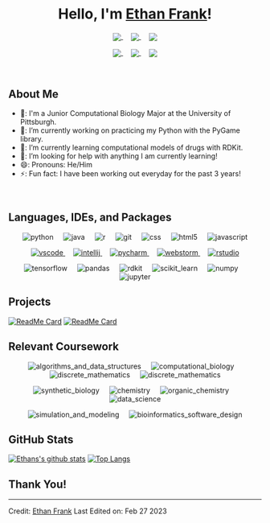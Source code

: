 <h1 align="center">Hello, I'm <a href="https://github.com/efrank801">Ethan Frank<a>!</h1>

<p align="center">
  <a href="https://www.linkedin.com/in/ethanffrank/" target="blank"><img align="center" src="https://img.shields.io/badge/EthanFFRANK-0077B5?style=for-the-badge&logo=linkedin&logoColor=white"/>
  </a>
  &nbsp;&nbsp;&nbsp;
  <a href="mailto:efrank801@gmail.com" target="blank"><img align="center" src="https://img.shields.io/badge/EFRANK801@GMAIL.COM-D14836?style=for-the-badge&logo=gmail&logoColor=white"/>
  </a>
  &nbsp;&nbsp;&nbsp;
  <a href="https://drive.google.com/file/d/1OFX6Wv2y4I8CYhHg3zRuXW-oHuGtgLxP/view?usp=share_link" target="blank"><img align="center" src="https://img.shields.io/badge/Ethan Frank-FAF9F6?style=for-the-badge&logo=adobe&logoColor=red"/>
  </a>
</p>

<p align="center">
  <a href="https://www.instagram.com/ethannfrank/" target="blank"><img align="center" src="https://img.shields.io/badge/@ETHANNFRANK-E4405F?style=for-the-badge&logo=instagram&logoColor=white"/>
  </a>
  &nbsp;&nbsp;&nbsp;
  <a href="https://www.github.com/ethannfrank" target="blank"><img align="center" src="https://img.shields.io/badge/ETHANNFRANK-454545?style=for-the-badge&logo=github&logoColor=white"/>
  </a>
  </a>
  &nbsp;&nbsp;&nbsp;
  <a href="https://twitter.com/ethannfrank" target="blank"><img align="center" src="https://img.shields.io/badge/@ETHANNFRANK-1DA1F2?style=for-the-badge&logo=twitter&logoColor=white"/>
  </a>
</p>

<Br>

<h2>About Me</h2>

- 🏫: I'm a Junior Computational Biology Major at the University of Pittsburgh.
- 🔭: I’m currently working on practicing my Python with the PyGame library.
- 🌱: I’m currently learning computational models of drugs with RDKit.
- 🤔: I’m looking for help with anything I am currently learning!
- 😄: Pronouns: He/Him
- ⚡: Fun fact: I have been working out everyday for the past 3 years!

<Br>

<h2>Languages, IDEs, and Packages</h2>

<p align="center">
  <img src="https://img.shields.io/badge/Python-3776AB?style=for-the-badge&logo=python&logoColor=white" alt="python">
  &nbsp;&nbsp;&nbsp;
  <img src="https://img.shields.io/badge/Java-ED8B00?style=for-the-badge&logo=openjdk&logoColor=white" alt="java">
  &nbsp;&nbsp;&nbsp;
  <img src="https://img.shields.io/badge/R-276DC3?style=for-the-badge&logo=r&logoColor=white" alt="r">
  &nbsp;&nbsp;&nbsp;
  <img src="https://img.shields.io/badge/GIT-E44C30?style=for-the-badge&logo=git&logoColor=white" alt="git">
  &nbsp;&nbsp;&nbsp;
  <img src="https://img.shields.io/badge/CSS-239120?&style=for-the-badge&logo=css3&logoColor=white" alt="css">
  &nbsp;&nbsp;&nbsp;
  <img src="https://img.shields.io/badge/HTML5-E34F26?style=for-the-badge&logo=html5&logoColor=white" alt="html5">
  &nbsp;&nbsp;&nbsp;
  <img src="https://img.shields.io/badge/JavaScript-F7DF1E?style=for-the-badge&logo=javascript&logoColor=black" alt="javascript">
</p>

<p align="center">
  <a href="https://code.visualstudio.com/" target="blank">
  <img src="https://img.shields.io/badge/Visual_Studio_Code-0078D4?style=for-the-badge&logo=visual%20studio%20code&logoColor=white" alt="vscode">
  </a>
  &nbsp;&nbsp;&nbsp;
  <a href="https://www.jetbrains.com/idea/" target="blank">
  <img src="https://img.shields.io/badge/IntelliJ_IDEA-D84B59.svg?style=for-the-badge&logo=intellij-idea&logoColor=white" alt="intellij">
  </a>
  &nbsp;&nbsp;&nbsp;
  <a href="https://www.jetbrains.com/pycharm/" target="blank">
  <img src="https://img.shields.io/badge/PyCharm-32CC32.svg?&style=for-the-badge&logo=PyCharm&logoColor=white" alt="pycharm">
  </a>
  &nbsp;&nbsp;&nbsp;
  <a href="https://www.jetbrains.com/webstorm/" target="blank">
  <img src="https://img.shields.io/badge/WebStorm-003D80?style=for-the-badge&logo=WebStorm&logoColor=white" alt="webstorm">
  </a>
  &nbsp;&nbsp;&nbsp;
  <a href="https://support--rstudio-com.netlify.app/" target="blank">
  <img src="https://img.shields.io/badge/RStudio-75AADB?style=for-the-badge&logo=RStudio&logoColor=white" alt="rstudio">
  </a>
</p>

<p align="center">
  <img src="https://img.shields.io/badge/TensorFlow-FF6F00?style=for-the-badge&logo=TensorFlow&logoColor=white" alt="tensorflow">
  &nbsp;&nbsp;&nbsp;
  <img src="https://img.shields.io/badge/Pandas-2C2D72?style=for-the-badge&logo=pandas&logoColor=white" alt="pandas">
  &nbsp;&nbsp;&nbsp;
  <img src="https://img.shields.io/badge/RDKit-239120?style=for-the-badge&logo=plotly&logoColor=white" alt="rdkit">
  &nbsp;&nbsp;&nbsp;
  <img src="https://img.shields.io/badge/scikit_learn-F7931E?style=for-the-badge&logo=scikit-learn&logoColor=white" alt="scikit_learn">
  &nbsp;&nbsp;&nbsp;
  <img src="https://img.shields.io/badge/Numpy-777BB4?style=for-the-badge&logo=numpy&logoColor=whit" alt="numpy">
  &nbsp;&nbsp;&nbsp;
  <img src="https://img.shields.io/badge/Jupyter-F37626?style=for-the-badge&logo=Jupyter&logoColor=white" alt="jupyter">
</p>

<h2>Projects</h2>
  
[![ReadMe Card](https://github-readme-stats.vercel.app/api/pin/?username=ethannfrank&repo=1000_genomes_snps_analysis)](https://github.com/ethannfrank/1000-Genomes-SNPs-Analysis) [![ReadMe Card](https://github-readme-stats.vercel.app/api/pin/?username=ethannfrank&repo=pycast_2d)](https://github.com/ethannfrank/pycast_2d)

<h2>Relevant Coursework</h2>

<p align="center">
  <img src="https://img.shields.io/badge/ALGORITHMS%20AND%20DATA%20STRUCTURES-454545?style=for-the-badge" alt="algorithms_and_data_structures">
  &nbsp;&nbsp;&nbsp;
  <img src="https://img.shields.io/badge/COMPUTATIONAL%20BIOLOGY-454545?style=for-the-badge" alt="computational_biology">
  &nbsp;&nbsp;&nbsp;
  <img src="https://img.shields.io/badge/DISCRETE%20MATHEMATICS-454545?style=for-the-badge" alt="discrete_mathematics">
  &nbsp;&nbsp;&nbsp;
  <img src="https://img.shields.io/badge/BIOLOGY-454545?style=for-the-badge" alt="discrete_mathematics">
</p>

<p align="center">
  <img src="https://img.shields.io/badge/SYNTHETIC%20BIOLOGY-454545?style=for-the-badge" alt="synthetic_biology">
  &nbsp;&nbsp;&nbsp;
  <img src="https://img.shields.io/badge/CHEMISTRY-454545?style=for-the-badge" alt="chemistry">
  &nbsp;&nbsp;&nbsp;
  <img src="https://img.shields.io/badge/ORGANIC%20CHEMISTRY-454545?style=for-the-badge" alt="organic_chemistry">
  &nbsp;&nbsp;&nbsp;
  <img src="https://img.shields.io/badge/DATA%20SCIENCE-454545?style=for-the-badge" alt="data_science">
</p>
  
<p align="center">
  <img src="https://img.shields.io/badge/SIMULATION%20AND%20MODELING-454545?style=for-the-badge" alt="simulation_and_modeling">
  &nbsp;&nbsp;&nbsp;
  <img src="https://img.shields.io/badge/BIOINFORMATICS%20SOFTWARE%20DESIGN-454545?style=for-the-badge" alt="bioinformatics_software_design">
</p>

<h2>GitHub Stats</h2>
  
[![Ethans's github stats](https://github-readme-stats.vercel.app/api?username=ethannfrank&show_icons=true&theme=merko)](https://github.com/ethannfrank/github-readme-stats) [![Top Langs](https://github-readme-stats.vercel.app/api/top-langs/?username=ethannfrank&layout=compact&theme=merko)](https://github.com/ethannfrank/github-readme-stats)

<h2>Thank You!</h2>

------
  
Credit: [Ethan Frank](https://github.com/ethannfrank)
Last Edited on: Feb 27 2023
